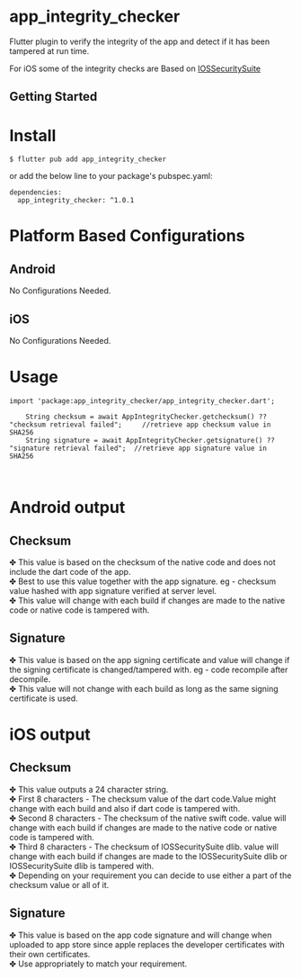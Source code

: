 # app_integrity_checker


Flutter plugin to verify the integrity of the app and detect if it has been tampered at run time.

For iOS some of the integrity checks are Based on
[IOSSecuritySuite](https://github.com/securing/IOSSecuritySuite)


## Getting Started

# Install
```
$ flutter pub add app_integrity_checker

```

or add the below line to your package's pubspec.yaml:

```
dependencies:
  app_integrity_checker: ^1.0.1

```

# Platform Based Configurations

## Android
No Configurations Needed.

## iOS
No Configurations Needed.

# Usage

```
import 'package:app_integrity_checker/app_integrity_checker.dart';

    String checksum = await AppIntegrityChecker.getchecksum() ?? "checksum retrieval failed";     //retrieve app checksum value in SHA256
    String signature = await AppIntegrityChecker.getsignature() ?? "signature retrieval failed";  //retrieve app signature value in SHA256   



```



# Android output

## Checksum
✤ This value is based on the checksum of the native code and does not include the dart code of the app.  
✤ Best to use this value together with the app signature. eg - checksum value hashed with app signature verified at server level.  
✤ This value will change with each build if changes are made to the native code or native code is tampered with.  

## Signature
✤ This value is based on the app signing certificate and value will change if the signing certificate is changed/tampered with. eg - code recompile after decompile.  
✤ This value will not change with each build as long as the same signing certificate is used.  




# iOS output

## Checksum
✤ This value outputs a 24 character string.  
✤ First 8 characters  - The checksum value of the dart code.Value might change with each build and also if dart code is tampered with.  
✤ Second 8 characters - The checksum of the native swift code. value will change with each build if changes are made to the native code or native code is tampered with.  
✤ Third 8 characters  - The checksum of IOSSecuritySuite dlib. value will change with each build if changes are made to the IOSSecuritySuite dlib or IOSSecuritySuite dlib is tampered with.  
✤ Depending on your requirement you can decide to use either a part of the checksum value or all of it.  

## Signature
✤ This value is based on the app code signature and will change when uploaded to app store since apple replaces the developer certificates with their own certificates.  
✤ Use appropriately to match your requirement.  
